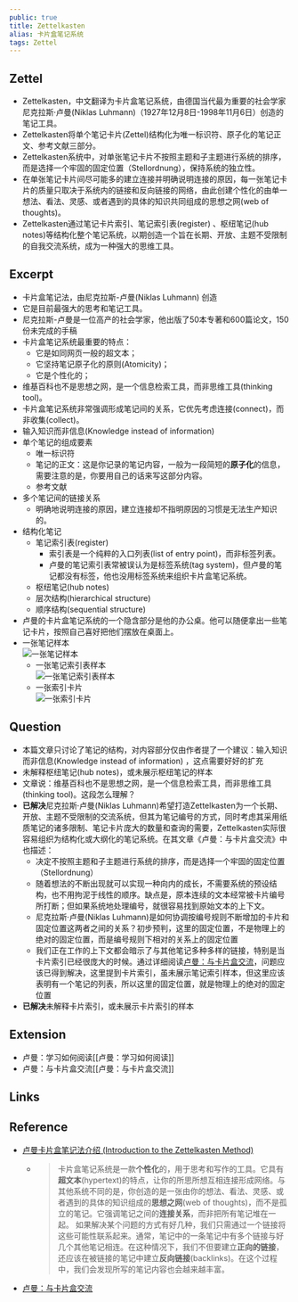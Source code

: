 ```yaml
---
public: true
title: Zettelkasten
alias: 卡片盒笔记系统
tags: Zettel
---
```


## Zettel

- Zettelkasten，中文翻译为卡片盒笔记系统，由德国当代最为重要的社会学家尼克拉斯·卢曼(Niklas Luhmann)（1927年12月8日-1998年11月6日）创造的笔记工具。
- Zettelkasten将单个笔记卡片(Zettel)结构化为唯一标识符、原子化的笔记正文、参考文献三部分。
- Zettelkasten系统中，对单张笔记卡片不按照主题和子主题进行系统的排序，而是选择一个牢固的固定位置（Stellordnung），保持系统的独立性。
- 在单张笔记卡片间尽可能多的建立连接并明确说明连接的原因，每一张笔记卡片的质量只取决于系统内的链接和反向链接的网络，由此创建个性化的由单一想法、看法、灵感、或者遇到的具体的知识共同组成的思想之网(web of thoughts)。
- Zettelkasten通过笔记卡片索引、笔记索引表(register) 、枢纽笔记(hub notes)等结构化整个笔记系统，以期创造一个旨在长期、开放、主题不受限制的自我交流系统，成为一种强大的思维工具。

## Excerpt

- 卡片盒笔记法，由尼克拉斯-卢曼(Niklas Luhmann) 创造
- 它是目前最强大的思考和笔记工具。
- 尼克拉斯-卢曼是一位高产的社会学家，他出版了50本专著和600篇论文，150份未完成的手稿
- 卡片盒笔记系统最重要的特点：
  - 它是如同网页一般的超文本；
  - 它坚持笔记原子化的原则(Atomicity)；
  - 它是个性化的；
- 维基百科也不是思想之网，是一个信息检索工具，而非思维工具(thinking tool)。
- 卡片盒笔记系统非常强调形成笔记间的关系，它优先考虑连接(connect)，而非收集(collect)。
- 输入知识而非信息(Knowledge instead of information)
- 单个笔记的组成要素
  - 唯一标识符
  - 笔记的正文：这是你记录的笔记内容，一般为一段简短的**原子化**的信息，需要注意的是，你要用自己的话来写这部分内容。
  - 参考文献
- 多个笔记间的链接关系
  - 明确地说明连接的原因，建立连接却不指明原因的习惯是无法生产知识的。
- 结构化笔记
  - 笔记索引表(register)
    - 索引表是一个纯粹的入口列表(list of entry point)，而非标签列表。
    - 卢曼的笔记索引表常被误认为是标签系统(tag system)，但卢曼的笔记都没有标签，他也没用标签系统来组织卡片盒笔记系统。
  - 枢纽笔记(hub notes)
  - 层次结构(hierarchical structure)
  - 顺序结构(sequential structure)
- 卢曼的卡片盒笔记系统的一个隐含部分是他的办公桌。他可以随便拿出一些笔记卡片，按照自己喜好把他们摆放在桌面上。
- 一张笔记样本  
 ![一张笔记样本](https://pic4.zhimg.com/v2-eb8375cdff8991bb7331e67d0b6fab5f_r.jpg)
  - 一张笔记索引表样本  
 ![一张笔记索引表样本](https://zettelkasten.de/introduction/20201027164313_schlagwortregister.png)
  - 一张索引卡片  
 ![一张索引卡片](https://pic1.zhimg.com/v2-639bb0618e87e2f606ccc4fae97a406a_1440w.jpg)

## Question

- 本篇文章只讨论了笔记的结构，对内容部分仅由作者提了一个建议：输入知识而非信息(Knowledge instead of information) ，这点需要好好的扩充
- 未解释枢纽笔记(hub notes)，或未展示枢纽笔记的样本
- 文章说：维基百科也不是思想之网，是一个信息检索工具，而非思维工具(thinking tool)。这段怎么理解？
- **已解决**尼克拉斯·卢曼(Niklas Luhmann)希望打造Zettelkasten为一个长期、开放、主题不受限制的交流系统，但其为笔记编号的方式，同时考虑其采用纸质笔记的诸多限制、笔记卡片庞大的数量和查询的需要，Zettelkasten实际很容易组织为结构化或大纲化的笔记系统。在其文章《卢曼：与卡片盒交流》中也描述：
  - 决定不按照主题和子主题进行系统的排序，而是选择一个牢固的固定位置（Stellordnung）
  - 随着想法的不断出现就可以实现一种向内的成长，不需要系统的预设结构，也不用拘泥于线性的顺序。缺点是，原本连续的文本经常被卡片编号所打断；但如果系统地处理编号，就很容易找到原始文本的上下文。
  - 尼克拉斯·卢曼(Niklas Luhmann)是如何协调按编号规则不断增加的卡片和固定位置这两者之间的关系？初步预判，这里的固定位置，不是物理上的绝对的固定位置，而是编号规则下相对的关系上的固定位置
  - 我们正在工作的上下文都会暗示了与其他笔记多种多样的链接，特别是当卡片索引已经很庞大的时候。通过详细阅读[卢曼：与卡片盒交流](https://zhuanlan.zhihu.com/p/208063561)，问题应该已得到解决，这里提到卡片索引，虽未展示笔记索引样本，但这里应该表明有一个笔记的列表，所以这里的固定位置，就是物理上的绝对的固定位置
- **已解决**未解释卡片索引，或未展示卡片索引的样本

## Extension

- 卢曼：学习如何阅读[[卢曼：学习如何阅读]]
- 卢曼：与卡片盒交流[[卢曼：与卡片盒交流]]

## Links

## Reference

- [卢曼卡片盒笔记法介绍 (Introduction to the Zettelkasten Method)](https://zettelkasten.de/introduction/zh/)
  - > 卡片盒笔记系统是一款**个性化**的，用于思考和写作的工具。它具有**超文本**(hypertext)的特点，让你的所思所想互相连接形成网络。与其他系统不同的是，你创造的是一张由你的想法、看法、灵感、或者遇到的具体的知识组成的**思想之网**(web of thoughts)，而不是孤立的笔记。它强调笔记之间的**连接关系**，而非把所有笔记堆在一起。
  如果解决某个问题的方式有好几种，我们只需通过一个链接将这些可能性联系起来。通常，笔记中的一条笔记中有多个链接与好几个其他笔记相连。在这种情况下，我们不但要建立**正向的链接**，还应该在被链接的笔记中建立**反向链接**(backlinks)。在这个过程中，我们会发现所写的笔记内容也会越来越丰富。
- [卢曼：与卡片盒交流](https://zhuanlan.zhihu.com/p/208063561)
